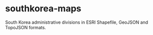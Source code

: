 southkorea-maps
===============

South Korea administrative divisions in ESRI Shapefile, GeoJSON and TopoJSON formats.